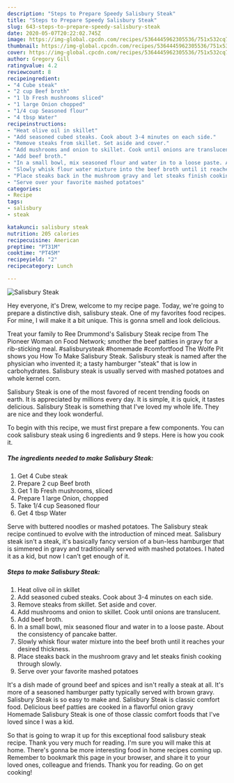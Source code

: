 ```yaml
---
description: "Steps to Prepare Speedy Salisbury Steak"
title: "Steps to Prepare Speedy Salisbury Steak"
slug: 643-steps-to-prepare-speedy-salisbury-steak
date: 2020-05-07T20:22:02.745Z
image: https://img-global.cpcdn.com/recipes/5364445962305536/751x532cq70/salisbury-steak-recipe-main-photo.jpg
thumbnail: https://img-global.cpcdn.com/recipes/5364445962305536/751x532cq70/salisbury-steak-recipe-main-photo.jpg
cover: https://img-global.cpcdn.com/recipes/5364445962305536/751x532cq70/salisbury-steak-recipe-main-photo.jpg
author: Gregory Gill
ratingvalue: 4.2
reviewcount: 8
recipeingredient:
- "4 Cube steak"
- "2 cup Beef broth"
- "1 lb Fresh mushrooms sliced"
- "1 large Onion chopped"
- "1/4 cup Seasoned flour"
- "4 tbsp Water"
recipeinstructions:
- "Heat olive oil in skillet"
- "Add seasoned cubed steaks. Cook about 3-4 minutes on each side."
- "Remove steaks from skillet. Set aside and cover."
- "Add mushrooms and onion to skillet. Cook until onions are translucent."
- "Add beef broth."
- "In a small bowl, mix seasoned flour and water in to a loose paste. About the consistency of pancake batter."
- "Slowly whisk flour water mixture into the beef broth until it reaches your desired thickness."
- "Place steaks back in the mushroom gravy and let steaks finish cooking through slowly."
- "Serve over your favorite mashed potatoes"
categories:
- Recipe
tags:
- salisbury
- steak

katakunci: salisbury steak 
nutrition: 205 calories
recipecuisine: American
preptime: "PT31M"
cooktime: "PT45M"
recipeyield: "2"
recipecategory: Lunch

---
```



![Salisbury Steak](https://img-global.cpcdn.com/recipes/5364445962305536/751x532cq70/salisbury-steak-recipe-main-photo.jpg)

Hey everyone, it's Drew, welcome to my recipe page. Today, we're going to prepare a distinctive dish, salisbury steak. One of my favorites food recipes. For mine, I will make it a bit unique. This is gonna smell and look delicious.

Treat your family to Ree Drummond&#39;s Salisbury Steak recipe from The Pioneer Woman on Food Network; smother the beef patties in gravy for a rib-sticking meal. #salisburysteak #homemade #comfortfood The Wolfe Pit shows you How To Make Salisbury Steak. Salisbury steak is named after the physician who invented it; a tasty hamburger &#34;steak&#34; that is low in carbohydrates. Salisbury steak is usually served with mashed potatoes and whole kernel corn.

Salisbury Steak is one of the most favored of recent trending foods on earth. It is appreciated by millions every day. It is simple, it is quick, it tastes delicious. Salisbury Steak is something that I've loved my whole life. They are nice and they look wonderful.


To begin with this recipe, we must first prepare a few components. You can cook salisbury steak using 6 ingredients and 9 steps. Here is how you cook it.

<!--inarticleads1-->

##### The ingredients needed to make Salisbury Steak:

1. Get 4 Cube steak
1. Prepare 2 cup Beef broth
1. Get 1 lb Fresh mushrooms, sliced
1. Prepare 1 large Onion, chopped
1. Take 1/4 cup Seasoned flour
1. Get 4 tbsp Water


Serve with buttered noodles or mashed potatoes. The Salisbury steak recipe continued to evolve with the introduction of minced meat. Salisbury steak isn&#39;t a steak, it&#39;s basically fancy version of a bun-less hamburger that is simmered in gravy and traditionally served with mashed potatoes. I hated it as a kid, but now I can&#39;t get enough of it. 

<!--inarticleads2-->

##### Steps to make Salisbury Steak:

1. Heat olive oil in skillet
1. Add seasoned cubed steaks. Cook about 3-4 minutes on each side.
1. Remove steaks from skillet. Set aside and cover.
1. Add mushrooms and onion to skillet. Cook until onions are translucent.
1. Add beef broth.
1. In a small bowl, mix seasoned flour and water in to a loose paste. About the consistency of pancake batter.
1. Slowly whisk flour water mixture into the beef broth until it reaches your desired thickness.
1. Place steaks back in the mushroom gravy and let steaks finish cooking through slowly.
1. Serve over your favorite mashed potatoes


It&#39;s a dish made of ground beef and spices and isn&#39;t really a steak at all. It&#39;s more of a seasoned hamburger patty typically served with brown gravy. Salisbury Steak is so easy to make and. Salisbury Steak is classic comfort food. Delicious beef patties are cooked in a flavorful onion gravy Homemade Salisbury Steak is one of those classic comfort foods that I&#39;ve loved since I was a kid. 

So that is going to wrap it up for this exceptional food salisbury steak recipe. Thank you very much for reading. I'm sure you will make this at home. There's gonna be more interesting food in home recipes coming up. Remember to bookmark this page in your browser, and share it to your loved ones, colleague and friends. Thank you for reading. Go on get cooking!
